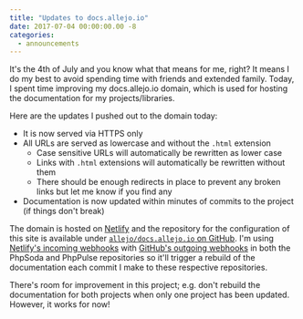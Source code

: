```yaml
---
title: "Updates to docs.allejo.io"
date: 2017-07-04 00:00:00.00 -8
categories:
  - announcements
---
```


It's the 4th of July and you know what that means for me, right? It means I do my best to avoid spending time with friends and extended family. Today, I spent time improving my docs.allejo.io domain, which is used for hosting the documentation for my projects/libraries.

Here are the updates I pushed out to the domain today:

- It is now served via HTTPS only
- All URLs are served as lowercase and without the `.html` extension
  - Case sensitive URLs will automatically be rewritten as lower case
  - Links with `.html` extensions will automatically be rewritten without them
  - There should be enough redirects in place to prevent any broken links but let me know if you find any
- Documentation is now updated within minutes of commits to the project (if things don't break)

The domain is hosted on [Netlify](https://www.netlify.com/) and the repository for the configuration of this site is available under [`allejo/docs.allejo.io` on GitHub](https://github.com/allejo/docs.allejo.io). I'm using [Netlify's incoming webhooks](https://www.netlify.com/docs/webhooks/#incoming-webhooks) with [GitHub's outgoing webhooks](https://help.github.com/articles/about-webhooks/) in both the PhpSoda and PhpPulse repositories so it'll trigger a rebuild of the documentation each commit I make to these respective repositories.

There's room for improvement in this project; e.g. don't rebuild the documentation for both projects when only one project has been updated. However, it works for now!
